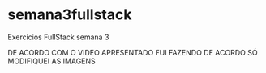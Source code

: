 # semana3fullstack
Exercicios FullStack semana 3


DE ACORDO COM O VIDEO APRESENTADO FUI FAZENDO DE ACORDO SÓ MODIFIQUEI AS IMAGENS
